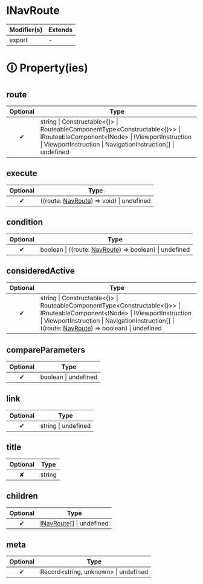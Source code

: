 # INavRoute

| Modifier(s)                            | Extends                                    |
|----------------------------------------|--------------------------------------------|
| export | - |

# &#128712; Property(ies)

## route

| Optional                           | Type                         |
|:----------------------------------:|------------------------------|
| ✔ | string &#124; Constructable&lt;{}&gt; &#124; RouteableComponentType&lt;Constructable&lt;{}&gt;&gt; &#124; IRouteableComponent&lt;INode&gt; &#124; IViewportInstruction &#124; ViewportInstruction &#124; NavigationInstruction[] &#124; undefined |

## execute

| Optional                           | Type                         |
|:----------------------------------:|------------------------------|
| ✔ | ((route: [NavRoute](https://hamedfathi.gitbook.io/aurelia-2-doc-api/router/class/nav-route/navroute)) =&gt; void) &#124; undefined |

## condition

| Optional                           | Type                         |
|:----------------------------------:|------------------------------|
| ✔ | boolean &#124; ((route: [NavRoute](https://hamedfathi.gitbook.io/aurelia-2-doc-api/router/class/nav-route/navroute)) =&gt; boolean) &#124; undefined |

## consideredActive

| Optional                           | Type                         |
|:----------------------------------:|------------------------------|
| ✔ | string &#124; Constructable&lt;{}&gt; &#124; RouteableComponentType&lt;Constructable&lt;{}&gt;&gt; &#124; IRouteableComponent&lt;INode&gt; &#124; IViewportInstruction &#124; ViewportInstruction &#124; NavigationInstruction[] &#124; ((route: [NavRoute](https://hamedfathi.gitbook.io/aurelia-2-doc-api/router/class/nav-route/navroute)) =&gt; boolean) &#124; undefined |

## compareParameters

| Optional                           | Type                         |
|:----------------------------------:|------------------------------|
| ✔ | boolean &#124; undefined |

## link

| Optional                           | Type                         |
|:----------------------------------:|------------------------------|
| ✔ | string &#124; undefined |

## title

| Optional                           | Type                         |
|:----------------------------------:|------------------------------|
| ✘ | string |

## children

| Optional                           | Type                         |
|:----------------------------------:|------------------------------|
| ✔ | [INavRoute](https://hamedfathi.gitbook.io/aurelia-2-doc-api/router/interface/nav/inavroute)[] &#124; undefined |

## meta

| Optional                           | Type                         |
|:----------------------------------:|------------------------------|
| ✔ | Record&lt;string, unknown&gt; &#124; undefined |